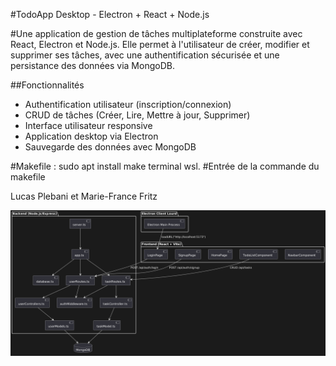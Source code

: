 #TodoApp Desktop - Electron + React + Node.js

#Une application de gestion de tâches multiplateforme construite avec React, Electron et Node.js. Elle permet à l'utilisateur de créer, modifier et supprimer ses tâches, avec une authentification sécurisée et une persistance des données via MongoDB.

##Fonctionnalités

- Authentification utilisateur (inscription/connexion)
- CRUD de tâches (Créer, Lire, Mettre à jour, Supprimer)
- Interface utilisateur responsive
- Application desktop via Electron
- Sauvegarde des données avec MongoDB

#Makefile : sudo apt install make terminal wsl. 
#Entrée de la commande du makefile

Lucas Plebani et Marie-France Fritz

![Diagramme UML](/docs/uml/architecture.png)